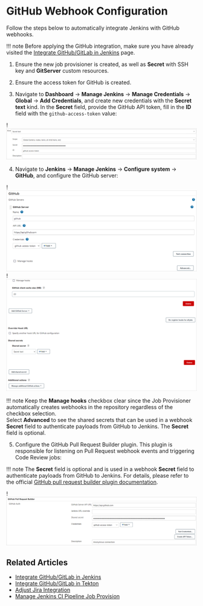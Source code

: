 # GitHub Webhook Configuration

Follow the steps below to automatically integrate Jenkins with GitHub webhooks.

!!! note
    Before applying the GitHub integration, make sure you have already visited the [Integrate GitHub/GitLab in Jenkins](import-strategy-jenkins.md) page.

1. Ensure the new job provisioner is created, as well as **Secret** with SSH key and **GitServer** custom resources.

2. Ensure the access token for GitHub is created.

3. Navigate to **Dashboard** -> **Manage Jenkins** -> **Manage Credentials** -> **Global** -> **Add Credentials**, and create new credentials with the **Secret text** kind. In the **Secret** field, provide the GitHub API token, fill in the **ID** field with the `github-access-token` value:

  !![Jenkins github credentials](../assets/operator-guide/api_token2.png "Jenkins github credentials")

4. Navigate to **Jenkins** -> **Manage Jenkins** -> **Configure system** -> **GitHub**, and configure the GitHub server:

  !![GitHub plugin config](../assets/operator-guide/github_int.png "GitHub plugin config")
  !![GitHub plugin config](../assets/operator-guide/github_int02.png "GitHub plugin Shared secrets config")

  !!! note
      Keep the **Manage hooks** checkbox clear since the Job Provisioner automatically creates webhooks in the repository regardless of the checkbox selection.<br>
      Select **Advanced** to see the shared secrets that can be used in a webhook **Secret** field to authenticate payloads from GitHub to Jenkins. The **Secret** field is optional.

5. Configure the GitHub Pull Request Builder plugin. This plugin is responsible for listening on Pull Request webhook events and triggering Code Review jobs:

  !!! note
      The **Secret** field is optional and is used in a webhook **Secret** field to authenticate payloads from GitHub to Jenkins. For details, please refer to the official [GitHub pull request builder plugin documentation](https://wiki.jenkins.io/display/JENKINS/GitHub+pull+request+builder+plugin).

  !![GitHub pull plugin config](../assets/operator-guide/pull_request.png "GitHub pull plugin config")

## Related Articles

* [Integrate GitHub/GitLab in Jenkins](../operator-guide/import-strategy-jenkins.md)
* [Integrate GitHub/GitLab in Tekton](../operator-guide/import-strategy-tekton.md)
* [Adjust Jira Integration](jira-integration.md)
* [Manage Jenkins CI Pipeline Job Provision](manage-jenkins-ci-job-provision.md)
